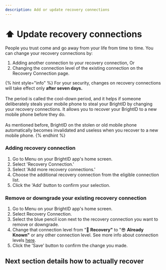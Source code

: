 ```yaml
---
description: Add or update recovery connections
---
```


# ⬆ Update recovery connections

People you trust come and go away from your life from time to time. You can change your recovery connections by:

1. Adding another connection to your recovery connection, Or
2. Changing the connection level of the existing connection on the Recovery Connection page.&#x20;

{% hint style="info" %}
For your security, changes on recovery connections will take effect only **after seven days.**\
\
The period is called the cool-down period, and it helps if someone deliberately steals your mobile phone to steal your BrightID by changing your recovery connections. It allows you to recover your BrightID to a new mobile phone before they do.\
\
As mentioned before, BrightID on the stolen or old mobile phone automatically becomes invalidated and useless when you recover to a new mobile phone.
{% endhint %}

### Adding recovery connection

1. Go to Menu on your BrightID app's home screen.
2. Select 'Recovery Connection.'
3. Select 'Add more recovery connections.'
4. Choose the additional recovery connection from the eligible connection list.
5. Click the 'Add' button to confirm your selection.

### Remove or downgrade your existing recovery connection

1. Go to Menu on your BrightID app's home screen.
2. Select Recovery Connection.
3. Select the blue pencil icon next to the recovery connection you want to remove or downgrade.
4. Change that connection level from "🔐 **Recovery"** to "😎 **Already Known"** or any other connection level. See more info about connection levels [here](../../../../verifications/making-connections/connection-levels.md).
5. Click the 'Save' button to confirm the change you made.

## Next section details how to actually recover

